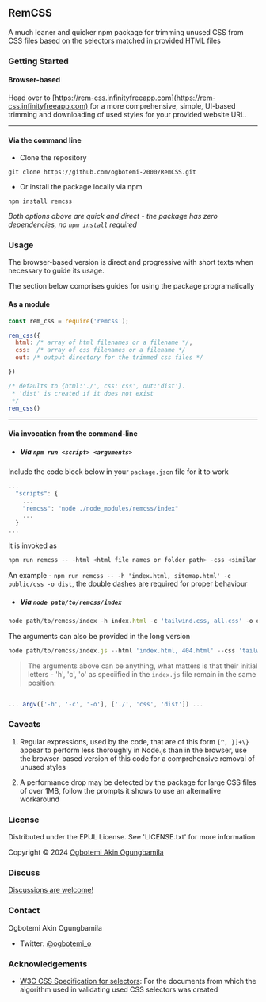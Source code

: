 ## RemCSS

A much leaner and quicker npm package for trimming unused CSS from CSS files based on the selectors matched in provided HTML files


### Getting Started


#### Browser-based
Head over to [https://rem-css.infinityfreeapp.com](https://rem-css.infinityfreeapp.com) for a more comprehensive, simple, UI-based trimming and downloading of used styles for your provided website URL.

___

#### Via the command line
+ Clone the repository
```
git clone https://github.com/ogbotemi-2000/RemCSS.git
```

+ Or install the package locally via npm

```
npm install remcss
```

_Both options above are quick and direct - the package has zero dependencies, no `npm install` required_


### Usage

The browser-based version is direct and progressive with short texts when necessary to guide its usage.


The section below comprises guides for using the package programatically

#### As a module

```js
const rem_css = require('remcss');

rem_css({
  html: /* array of html filenames or a filename */,
  css:  /* array of css filenames or a filename */
  out: /* output directory for the trimmed css files */

})

/* defaults to {html:'./', css:'css', out:'dist'}.
 * 'dist' is created if it does not exist
 */
rem_css()

```
___

#### Via invocation from the command-line

+ ##### Via `npm run <script> <arguments>`

Include the code block below in your `package.json` file for it to work
```js
...
  "scripts": {
    ...
    "remcss": "node ./node_modules/remcss/index"
    ...
  }
...
```

It is invoked as 
```js
npm run remcss -- -html <html file names or folder path> -css <similar but for css> -out <output folder>
```
An example - `npm run remcss -- -h 'index.html, sitemap.html' -c public/css -o dist`, the double dashes are required for proper behaviour


+ ##### Via `node path/to/remcss/index`
```js
node path/to/remcss/index -h index.html -c 'tailwind.css, all.css' -o output-folder
```


The arguments can also be provided in the long version
```js
node path/to/remcss/index.js --html 'index.html, 404.html' --css 'tailwind.css, all.css' -output output-folder
```

> The arguments above can be anything, what matters is that their initial letters - 'h', 'c', 'o' as speciified in the `index.js` file remain in the same position:
```js

... argv(['-h', '-c', '-o'], ['./', 'css', 'dist']) ...
```

### Caveats

1. Regular expressions, used by the code, that are of this form `[^, }]+\}` appear to perform less thoroughly in Node.js than in the browser, use the browser-based version of this code for a comprehensive removal of unused styles

2. A performance drop may be detected by the package for large CSS files of over 1MB, follow the prompts it shows to use an alternative workaround


### License

Distributed under the EPUL License. See 'LICENSE.txt' for more information

Copyright © 2024 [Ogbotemi Akin Ogungbamila](https://github.com/ogbotemi-2000)


### Discuss

[Discussions are welcome!](https://github.com/ogbotemi-2000/RemCSS/discussions/)

### Contact

Ogbotemi Akin Ogungbamila

+ Twitter: [@ogbotemi_o](https://twitter.com/ogbotemi_o)

### Acknowledgements

+ [W3C CSS Specification for selectors](https://www.w3.org/TR/selectors-3/#sequence): For the documents from which the algorithm used in validating used CSS selectors was created
